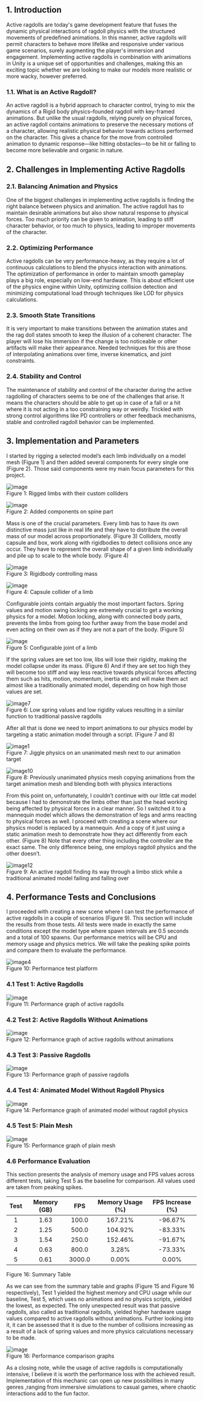 ## 1. Introduction

Active ragdolls are today's game development feature that fuses the dynamic physical interactions of ragdoll physics with the structured movements of predefined animations. In this manner, active ragdolls will permit characters to behave more lifelike and responsive under various game scenarios, surely augmenting the player's immersion and engagement. Implementing active ragdolls in combination with animations in Unity is a unique set of opportunities and challenges, making this an exciting topic whether we are looking to make our models more realistic or more wacky, however preferred.


### 1.1. What is an Active Ragdoll?

An active ragdoll is a hybrid approach to character control, trying to mix the dynamics of a Rigid body physics–founded ragdoll with key-framed animations. But unlike the usual ragdolls, relying purely on physical forces, an active ragdoll contains animations to preserve the necessary motions of a character, allowing realistic physical behavior towards actions performed on the character. This gives a chance for the move from controlled animation to dynamic response—like hitting obstacles—to be hit or falling to become more believable and organic in nature.


## 2. Challenges in Implementing Active Ragdolls

### 2.1. Balancing Animation and Physics

One of the biggest challenges in implementing active ragdolls is finding the right balance between physics and animation. The active ragdoll has to maintain desirable animations but also show natural response to physical forces. Too much priority can be given to animation, leading to stiff character behavior, or too much to physics, leading to improper movements of the character.




### 2.2. Optimizing Performance

Active ragdolls can be very performance-heavy, as they require a lot of continuous calculations to blend the physics interaction with animations. The optimization of performance in order to maintain smooth gameplay plays a big role, especially on low-end hardware. This is about efficient use of the physics engine within Unity, optimizing collision detection and minimizing computational load through techniques like LOD for physics calculations.


### 2.3. Smooth State Transitions

It is very important to make transitions between the animation states and the rag doll states smooth to keep the illusion of a coherent character. The player will lose his immersion if the change is too noticeable or other artifacts will make their appearance. Needed techniques for this are those of interpolating animations over time, inverse kinematics, and joint constraints.


### 2.4. Stability and Control

The maintenance of stability and control of the character during the active ragdolling of characters seems to be one of the challenges that arise. It means the characters should be able to get up in case of a fall or a hit where it is not acting in a too constraining way or weirdly. Trickled with strong control algorithms like PD controllers or other feedback mechanisms, stable and controlled ragdoll behavior can be implemented.






## 3. Implementation and Parameters

I started by rigging a selected model’s each limb individually on a model mesh (Figure 1) and then added several components for every single one (Figure 2). Those said components were my main focus parameters for this project.


![image](https://github.com/user-attachments/assets/9c3ebfe2-0d77-4f00-b7f0-51962b92aae5)    
Figure 1: Rigged limbs with their custom colliders



![image](https://github.com/user-attachments/assets/18b7ba56-2a0f-46dc-a43e-4e426ee5527f)    
Figure 2: Added components on spine part


Mass is one of the crucial parameters. Every limb has to have its own distinctive mass just like in real life and they have to distribute the overall mass of our model across proportionately. (Figure 3) Colliders, mostly capsule and box, work along with rigidbodies to detect collisions once any occur. They have to represent the overall shape of a given limb individually and pile up to scale to the whole body. (Figure 4)

![image](https://github.com/user-attachments/assets/8b28d585-5ebf-424b-afa3-0614e63c015a)    
Figure 3: Rigidbody controlling mass  


![image](https://github.com/user-attachments/assets/6c4fa792-476b-49e5-88e5-05e0954514d1)    
Figure 4: Capsule collider of a limb


Configurable joints contain arguably the most important factors. Spring values and motion swing locking are extremely crucial to get a working physics for a model. Motion locking, along with connected body parts, prevents the limbs from going too further away from the base model and even acting on their own as if they are not a part of the body. (Figure 5)



![image](https://github.com/user-attachments/assets/1ba00f4f-f948-4edf-939c-862cbb26f7ae)    
Figure 5: Configurable joint of a limb


If the spring values are set too low, libs will lose their rigidity, making the model collapse under its mass. (Figure 6) And if they are set too high they will become too stiff and way less reactive towards physical forces affecting them such as hits, motion, momentum, inertia etc and will make them act almost like a traditionally animated model, depending on how high those values are set.


![image7](https://github.com/user-attachments/assets/d9e022c7-96e0-4eca-a9dd-2b4022dfc6e9)    
Figure 6: Low spring values and low rigidity values resulting in a similar function to traditional passive ragdolls


After all that is done we need to import animations to our physics model by targeting a static animation model through a script. (Figure 7 and 8)



![image1](https://github.com/user-attachments/assets/9286f9aa-66c1-47c1-a2f4-e77e6d4fb2d3)    
Figure 7: Jiggle physics on an unanimated mesh next to our animation target



![image10](https://github.com/user-attachments/assets/24e6eb3c-5d6f-4342-9777-3b708b9211d3)    
Figure 8: Previously unanimated physics mesh copying animations from the target animation mesh and blending both with physics interactions


From this point on, unfortunately, I couldn’t continue with our little cat model because I had to demonstrate the limbs other than just the head working being affected by physical forces in a clear manner. So I switched it to a mannequin model which allows the demonstration of legs and arms reacting to physical forces as well. I proceed with creating a scene where our physics model is replaced by a mannequin. And a copy of it just using a static animation mesh to demonstrate how they act differently from each other. (Figure 8) Note that every other thing including the controller are the exact same. The only difference being, one employs ragdoll physics and the other doesn’t.


![image12](https://github.com/user-attachments/assets/cb56b5b7-5164-4a26-b1aa-1bd46812d6db)    
Figure 9: An active ragdoll finding its way through a limbo stick while a traditional animated model failing and falling over

## 4. Performance Tests and Conclusions

I proceeded with creating a new scene where I can test the performance of active ragdolls in a couple of scenarios (Figure 9). This section will include the results from those tests. All tests were made in exactly the same conditions except the model type where spawn intervals are 0.5 seconds and a total of 100 spawns. Our performance metrics will be CPU and memory usage and physics metrics. We will take the peaking spike points and compare them to evaluate the performance.


![image4](https://github.com/user-attachments/assets/84cc1d19-8b53-48ed-9ba9-73e15746d637)    
Figure 10: Performance test platform


### 4.1 Test 1: Active Ragdolls


![image](https://github.com/user-attachments/assets/145179c2-5af8-4412-88eb-6b53f845b4e4)    
Figure 11: Performance graph of active ragdolls


### 4.2 Test 2: Active Ragdolls Without Animations


![image](https://github.com/user-attachments/assets/6cda5660-c173-41c2-823f-284fa6c4dd09)    
Figure 12: Performance graph of active ragdolls without animations


### 4.3 Test 3: Passive Ragdolls


![image](https://github.com/user-attachments/assets/205b0675-0011-4595-85ec-6b279ec66c16)    
Figure 13: Performance graph of passive ragdolls


### 4.4 Test 4: Animated Model Without Ragdoll Physics

![image](https://github.com/user-attachments/assets/53833978-3cb3-4c7d-b70e-131aff83bdf0)    
Figure 14: Performance graph of animated model without ragdoll physics


### 4.5  Test 5: Plain Mesh


![image](https://github.com/user-attachments/assets/99ff1850-3fba-41b6-bb87-35da573d79f8)    
Figure 15: Performance graph of plain mesh


### 4.6 Performance Evaluation

This section presents the analysis of memory usage and FPS values across different tests, taking Test 5 as the baseline for comparison. All values used are taken from peaking spikes.

| Test | Memory (GB) | FPS | Memory Usage (%) | FPS Increase (%) |
| :---: | :---: | :---: | :---: | :---: |
| 1 | 1.63 | 100.0 | 167.21% | \-96.67% |
| 2 | 1.25 | 500.0 | 104.92% | \-83.33% |
| 3 | 1.54 | 250.0 | 152.46% | \-91.67% |
| 4 | 0.63 | 800.0 | 3.28% | \-73.33% |
| 5 | 0.61 | 3000.0 | 0.00% | 0.00% |    
Figure 16: Summary Table


As we can see from the summary table and graphs (Figure 15 and Figure 16 respectively), Test 1 yielded the highest memory and CPU usage while our baseline, Test 5, which uses no animations and no physics scripts, yielded the lowest, as expected. The only unexpected result was that passive ragdolls, also called as traditional ragdolls, yielded higher hardware usage values compared to active ragdolls without animations. Further looking into it, it can be assessed that it is due to the number of collisions increasing as a result of a lack of spring values and more physics calculations necessary to be made.



![image](https://github.com/user-attachments/assets/079cbafb-66de-42b4-b231-7e32e970e4a1)    
Figure 16: Performance comparison graphs


As a closing note, while the usage of active ragdolls is computationally intensive, I believe it is worth the performance loss with the achieved result. Implementation of this mechanic can open up new possibilities in many genres ,ranging from immersive simulations to casual games, where chaotic interactions add to the fun factor.
